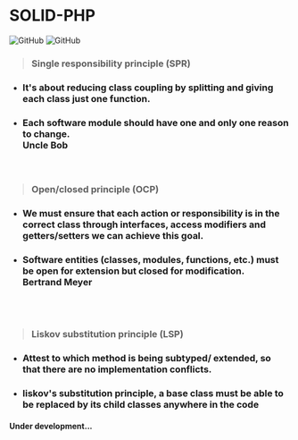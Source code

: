 # SOLID-PHP
![GitHub](https://img.shields.io/badge/php-blue?style=for-the-badge&logo=php&logoColor=white)
![GitHub](https://img.shields.io/badge/solid-gray?style=for-the-badge&logo=solid&logoColor=white)

> ### Single responsibility principle (SPR)
- ###   <p>It's about reducing class coupling by splitting and giving each class just one function.</p>
- ###  <p>Each software module should have one and only one reason to change.<br> Uncle Bob </p> <br>
 
> ### Open/closed principle (OCP)
- ### <p>We must ensure that each action or responsibility is in the correct class through interfaces, access modifiers and getters/setters we can achieve this goal.</p>
- ### <p>Software entities (classes, modules, functions, etc.) must be open for extension but closed for modification.<br> Bertrand Meyer</p>
<br><br>

> ### Liskov substitution principle (LSP)
- ### <p>Attest to which method is being subtyped/ extended, so that there are no implementation conflicts.</p>
- ### <p>liskov's substitution principle, a base class must be able to be replaced by its child classes anywhere in the code</p>
#### Under development...
